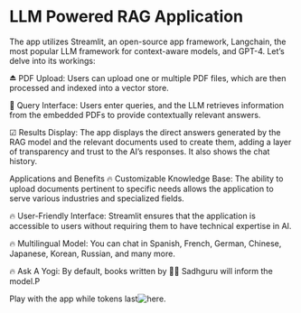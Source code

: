 # LLM Powered RAG Application
The app utilizes Streamlit, an open-source app framework, Langchain, the most popular LLM framework for context-aware models, and GPT-4. Let’s delve into its workings:

⏏ PDF Upload: Users can upload one or multiple PDF files, which are then processed and indexed into a vector store.

📖 Query Interface: Users enter queries, and the LLM retrieves information from the embedded PDFs to provide contextually relevant answers.

☑ Results Display: The app displays the direct answers generated by the RAG model and the relevant documents used to create them, adding a layer of transparency and trust to the AI’s responses. It also shows the chat history.

Applications and Benefits
🔥 Customizable Knowledge Base: The ability to upload documents pertinent to specific needs allows the application to serve various industries and specialized fields. 

🔥 User-Friendly Interface: Streamlit ensures that the application is accessible to users without requiring them to have technical expertise in AI.

🔥 Multilingual Model: You can chat in Spanish, French, German, Chinese, Japanese, Korean, Russian, and many more.

🔥 Ask A Yogi: By default, books written by 🧘‍♂️ Sadhguru will inform the model.P

Play with the app while tokens last![here](https://llm-powered-rag-application.streamlit.app/).
